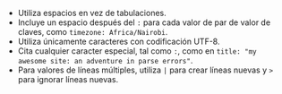 - Utiliza espacios en vez de tabulaciones.
- Incluye un espacio después del `:` para cada valor de par de valor de claves, como `timezone: Africa/Nairobi`.
- Utiliza únicamente caracteres con codificación UTF-8.
- Cita cualquier caracter especial, tal como `:`, como en `title: "my awesome site: an adventure in parse errors"`.
- Para valores de líneas múltiples, utiliza `|` para crear líneas nuevas y `>` para ignorar líneas nuevas.
